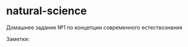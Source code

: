 ﻿natural-science
===============

Домашнее задание №1 по концепции современного естествознания

Заметки:

